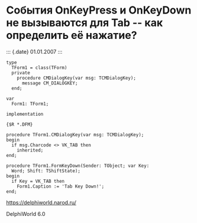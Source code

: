 События OnKeyPress и OnKeyDown не вызываются для Tab -- как определить её нажатие?
==================================================================================

::: {.date}
01.01.2007
:::

    type
      TForm1 = class(TForm)
      private
        procedure CMDialogKey(var msg: TCMDialogKey);
          message CM_DIALOGKEY;
      end;
     
    var
      Form1: TForm1;
     
    implementation
     
    {$R *.DFM}
     
    procedure TForm1.CMDialogKey(var msg: TCMDialogKey);
    begin
      if msg.Charcode <> VK_TAB then
        inherited;
    end;
     
    procedure TForm1.FormKeyDown(Sender: TObject; var Key:
      Word; Shift: TShiftState);
    begin
      if Key = VK_TAB then
        Form1.Caption := 'Tab Key Down!';
    end;
     

<https://delphiworld.narod.ru/>

DelphiWorld 6.0
